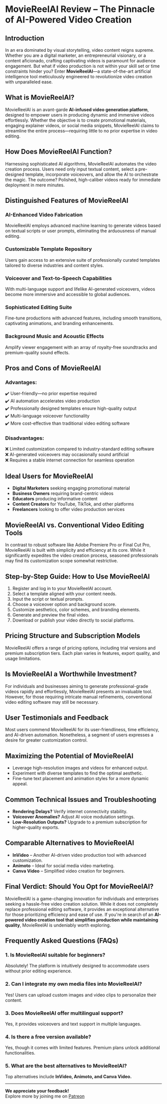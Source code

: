 

# MovieReelAI Review – The Pinnacle of AI-Powered Video Creation

## Introduction
In an era dominated by visual storytelling, video content reigns supreme. Whether you are a digital marketer, an entrepreneurial visionary, or a content aficionado, crafting captivating videos is paramount for audience engagement. But what if video production is not within your skill set or time constraints hinder you? Enter **MovieReelAI**—a state-of-the-art artificial intelligence tool meticulously engineered to revolutionize video creation with unparalleled ease.

## What is MovieReelAI?
MovieReelAI is an avant-garde **AI-infused video generation platform**, designed to empower users in producing dynamic and immersive videos effortlessly. Whether the objective is to create promotional materials, engaging explainer videos, or social media snippets, MovieReelAI claims to streamline the entire process—requiring little to no prior expertise in video editing.

## How Does MovieReelAI Function?
Harnessing sophisticated AI algorithms, MovieReelAI automates the video creation process. Users need only input textual content, select a pre-designed template, incorporate voiceovers, and allow the AI to orchestrate the magic. The outcome? Polished, high-caliber videos ready for immediate deployment in mere minutes.

## Distinguished Features of MovieReelAI
### AI-Enhanced Video Fabrication
MovieReelAI employs advanced machine learning to generate videos based on textual scripts or user prompts, eliminating the arduousness of manual editing.

### Customizable Template Repository
Users gain access to an extensive suite of professionally curated templates tailored to diverse industries and content styles.

### Voiceover and Text-to-Speech Capabilities
With multi-language support and lifelike AI-generated voiceovers, videos become more immersive and accessible to global audiences.

### Sophisticated Editing Suite
Fine-tune productions with advanced features, including smooth transitions, captivating animations, and branding enhancements.

### Background Music and Acoustic Effects
Amplify viewer engagement with an array of royalty-free soundtracks and premium-quality sound effects.

## Pros and Cons of MovieReelAI
### Advantages:
✔️ User-friendly—no prior expertise required  
✔️ AI automation accelerates video production  
✔️ Professionally designed templates ensure high-quality output  
✔️ Multi-language voiceover functionality  
✔️ More cost-effective than traditional video editing software  

### Disadvantages:
❌ Limited customization compared to industry-standard editing software  
❌ AI-generated voiceovers may occasionally sound artificial  
❌ Requires a stable internet connection for seamless operation  

## Ideal Users for MovieReelAI
- **Digital Marketers** seeking engaging promotional material  
- **Business Owners** requiring brand-centric videos  
- **Educators** producing informative content  
- **Content Creators** for YouTube, TikTok, and other platforms  
- **Freelancers** looking to offer video production services  

## MovieReelAI vs. Conventional Video Editing Tools
In contrast to robust software like Adobe Premiere Pro or Final Cut Pro, MovieReelAI is built with simplicity and efficiency at its core. While it significantly expedites the video creation process, seasoned professionals may find its customization scope somewhat restrictive.

## Step-by-Step Guide: How to Use MovieReelAI
1. Register and log in to your MovieReelAI account.  
2. Select a template aligned with your content needs.  
3. Input the script or textual prompts.  
4. Choose a voiceover option and background score.  
5. Customize aesthetics, color schemes, and branding elements.  
6. Generate and preview the final video.  
7. Download or publish your video directly to social platforms.  

## Pricing Structure and Subscription Models
MovieReelAI offers a range of pricing options, including trial versions and premium subscription tiers. Each plan varies in features, export quality, and usage limitations.

## Is MovieReelAI a Worthwhile Investment?
For individuals and businesses aiming to generate professional-grade videos rapidly and effortlessly, MovieReelAI presents an invaluable tool. However, for those requiring intricate manual refinements, conventional video editing software may still be necessary.

## User Testimonials and Feedback
Most users commend MovieReelAI for its user-friendliness, time efficiency, and AI-driven automation. Nonetheless, a segment of users expresses a desire for greater customization control.

## Maximizing the Potential of MovieReelAI
- Leverage high-resolution images and videos for enhanced output.  
- Experiment with diverse templates to find the optimal aesthetic.  
- Fine-tune text placement and animation styles for a more dynamic appeal.  

## Common Technical Issues and Troubleshooting
- **Rendering Delays?** Verify internet connectivity stability.  
- **Voiceover Anomalies?** Adjust AI voice modulation settings.  
- **Low-Resolution Outputs?** Upgrade to a premium subscription for higher-quality exports.  

## Comparable Alternatives to MovieReelAI
- **InVideo** – Another AI-driven video production tool with advanced customization.  
- **Animoto** – Ideal for social media video marketing.  
- **Canva Video** – Simplified video creation for beginners.  

## Final Verdict: Should You Opt for MovieReelAI?
MovieReelAI is a game-changing innovation for individuals and enterprises seeking a hassle-free video creation solution. While it does not completely replace professional editing software, it provides an exceptional alternative for those prioritizing efficiency and ease of use. If you're in search of an **AI-powered video creation tool that simplifies production while maintaining quality**, MovieReelAI is undeniably worth exploring.

## Frequently Asked Questions (FAQs)
### 1. Is MovieReelAI suitable for beginners?
Absolutely! The platform is intuitively designed to accommodate users without prior editing experience.

### 2. Can I integrate my own media files into MovieReelAI?
Yes! Users can upload custom images and video clips to personalize their content.

### 3. Does MovieReelAI offer multilingual support?
Yes, it provides voiceovers and text support in multiple languages.

### 4. Is there a free version available?
Yes, though it comes with limited features. Premium plans unlock additional functionalities.

### 5. What are the best alternatives to MovieReelAI?
Top alternatives include **InVideo, Animoto, and Canva Video.**

---
**We appreciate your feedback!**  
Explore more by joining me on [Patreon](https://www.patreon.com/jumma/shop/lifetime-access-to-my-exclusive-prompts-3213?utm_medium=clipboard_copy&utm_source=copyLink&utm_campaign=productshare_fan&utm_content=join_link)

